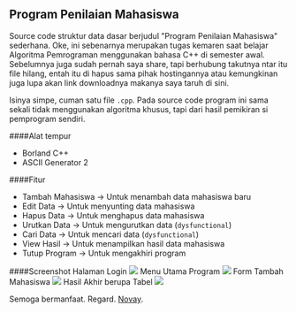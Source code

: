 ## Program Penilaian Mahasiswa

Source code struktur data dasar berjudul "Program Penilaian Mahasiswa" sederhana. Oke, ini sebenarnya merupakan tugas kemaren saat belajar Algoritma Pemrograman menggunakan bahasa C++ di semester awal. Sebelumnya juga sudah pernah saya share, tapi berhubung takutnya ntar itu file hilang, entah itu di hapus sama pihak hostingannya atau kemungkinan juga lupa akan link downloadnya makanya saya taruh di sini.

Isinya simpe, cuman satu file `.cpp`. Pada source code program ini sama sekali tidak menggunakan algoritma khusus, tapi dari hasil pemikiran si pemprogram sendiri. 

####Alat tempur 

 - Borland C++
 - ASCII Generator 2

####Fitur
 - Tambah Mahasiswa    -> Untuk menambah data mahasiswa baru
 - Edit Data           -> Untuk menyunting data mahasiswa
 - Hapus Data          -> Untuk menghapus data mahasiswa
 - Urutkan Data	       -> Untuk mengurutkan data (`dysfunctional`)
 - Cari Data           -> Untuk mencari data (`dysfunctional`)
 - View Hasil          -> Untuk menampilkan hasil data mahasiswa
 - Tutup Program       -> Untuk mengakhiri program

####Screenshot
Halaman Login
<img src="https://raw.github.com/novay/program-nilai-mahasiswa/master/Screenshot/login.gif" />
Menu Utama Program
<img src="https://raw.github.com/novay/program-nilai-mahasiswa/master/Screenshot/mainmenu.gif" />
Form Tambah Mahasiswa
<img src="https://raw.github.com/novay/program-nilai-mahasiswa/master/Screenshot/tambah.gif" />
Hasil Akhir berupa Tabel
<img src="https://raw.github.com/novay/program-nilai-mahasiswa/master/Screenshot/view.gif" />
 
 
Semoga bermanfaat. Regard.
[Novay](http://novay.web.id).